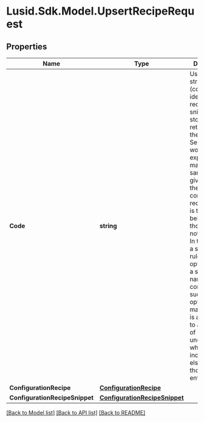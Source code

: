 
# Lusid.Sdk.Model.UpsertRecipeRequest

## Properties

Name | Type | Description | Notes
------------ | ------------- | ------------- | -------------
**Code** | **string** | User given string name (code) to identify the recipe or snippet for storage in and retrieval from the data store.  Sensibly it would be expected to match the same code given inside the configuration recipe, if that is the element being stored,  though this is not enforced. In the case of a snippet for rules or options, again a sensible naming convention such as options_...  or marketrules_... is advocated to aid in ease of understanding when included elsewhere though not enforced. | 
**ConfigurationRecipe** | [**ConfigurationRecipe**](ConfigurationRecipe.md) |  | 
**ConfigurationRecipeSnippet** | [**ConfigurationRecipeSnippet**](ConfigurationRecipeSnippet.md) |  | 

[[Back to Model list]](../README.md#documentation-for-models)
[[Back to API list]](../README.md#documentation-for-api-endpoints)
[[Back to README]](../README.md)

